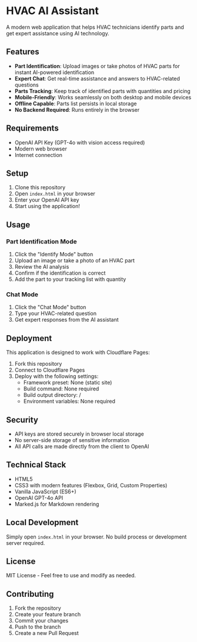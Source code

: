 # HVAC AI Assistant

A modern web application that helps HVAC technicians identify parts and get expert assistance using AI technology.

## Features

- **Part Identification**: Upload images or take photos of HVAC parts for instant AI-powered identification
- **Expert Chat**: Get real-time assistance and answers to HVAC-related questions
- **Parts Tracking**: Keep track of identified parts with quantities and pricing
- **Mobile-Friendly**: Works seamlessly on both desktop and mobile devices
- **Offline Capable**: Parts list persists in local storage
- **No Backend Required**: Runs entirely in the browser

## Requirements

- OpenAI API Key (GPT-4o with vision access required)
- Modern web browser
- Internet connection

## Setup

1. Clone this repository
2. Open `index.html` in your browser
3. Enter your OpenAI API key
4. Start using the application!

## Usage

### Part Identification Mode

1. Click the "Identify Mode" button
2. Upload an image or take a photo of an HVAC part
3. Review the AI analysis
4. Confirm if the identification is correct
5. Add the part to your tracking list with quantity

### Chat Mode

1. Click the "Chat Mode" button
2. Type your HVAC-related question
3. Get expert responses from the AI assistant

## Deployment

This application is designed to work with Cloudflare Pages:

1. Fork this repository
2. Connect to Cloudflare Pages
3. Deploy with the following settings:
   - Framework preset: None (static site)
   - Build command: None required
   - Build output directory: /
   - Environment variables: None required

## Security

- API keys are stored securely in browser local storage
- No server-side storage of sensitive information
- All API calls are made directly from the client to OpenAI

## Technical Stack

- HTML5
- CSS3 with modern features (Flexbox, Grid, Custom Properties)
- Vanilla JavaScript (ES6+)
- OpenAI GPT-4o API
- Marked.js for Markdown rendering

## Local Development

Simply open `index.html` in your browser. No build process or development server required.

## License

MIT License - Feel free to use and modify as needed.

## Contributing

1. Fork the repository
2. Create your feature branch
3. Commit your changes
4. Push to the branch
5. Create a new Pull Request
